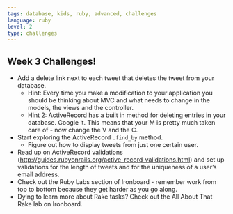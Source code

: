 ```yaml
---
tags: database, kids, ruby, advanced, challenges
language: ruby
level: 2
type: challenges
---
```


## Week 3 Challenges!

+ Add a delete link next to each tweet that deletes the tweet from your database. 
  * Hint: Every time you make a modification to your application you should be thinking about MVC and what needs to change in the models, the views and the controller.
  * Hint 2: ActiveRecord has a built in method for deleting entries in your database. Google it. This means that your M is pretty much taken care of - now change the V and the C.
+ Start exploring the ActiveRecord `.find_by` method. 
  * Figure out how to display tweets from just one certain user.
+ Read up on ActiveRecord validations (http://guides.rubyonrails.org/active_record_validations.html) and set up validations for the length of tweets and for the uniqueness of a user’s email address.
+ Check out the Ruby Labs section of Ironboard - remember work from top to bottom because they get harder as you go along.
+ Dying to learn more about Rake tasks? Check out the All About That Rake lab on Ironboard.

